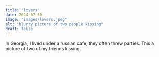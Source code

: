 ```yaml
---
title: "lovers"
date: 2024-07-30
image: "images/lovers.jpeg"
alt: "blurry picture of two people kissing"
draft: false
---
```


In Georgia, I lived under a russian cafe, they often threw parties. This a picture of two of my friends kissing.